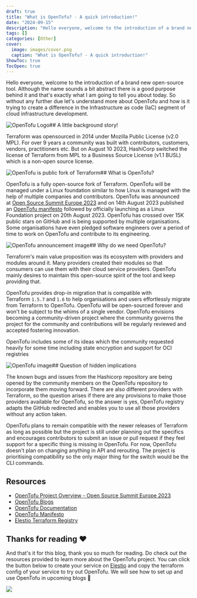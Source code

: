```yaml
---
draft: true
title: "What is OpenTofu? - A quick introduction!"
date: "2024-09-15"
description: "Hello everyone, welcome to the introduction of a brand new open-source tool. Although the name sounds a bit abstract there is a good purpose behind it and that's exactly what I am going to tell you about today. So without any further due let's understand more"
tags: []
categories: [Other]
cover:
  image: images/cover.png
  caption: "What is OpenTofu? - A quick introduction!"
ShowToc: true
TocOpen: true
---
```



Hello everyone, welcome to the introduction of a brand new open\-source tool. Although the name sounds a bit abstract there is a good purpose behind it and that's exactly what I am going to tell you about today. So without any further due let's understand more about OpenTofu and how is it trying to create a difference in the Infrastructure as code (IaC) segment of cloud infrastructure development.

![OpenTofu Logo](https://www.linuxfoundation.org/hs-fs/hubfs/OpenTofu.png?width=1640&height=924&name=OpenTofu.png)## A little background story!

Terraform was opensourced in 2014 under Mozilla Public License (v2\.0 MPL). For over 9 years a community was built with contributors, customers, vendors, practitioners etc. But on August 10 2023, HashiCorp switched the license of Terraform from MPL to a Business Source License (v1\.1 BUSL) which is a non\-open source license.

![OpenTofu is public fork of Terraform](https://cdn.hashnode.com/res/hashnode/image/upload/v1699363293928/18e13a5b-cb64-4842-a12f-4542d9649eef.webp)## What is OpenTofu?

OpenTofu is a fully open\-source fork of Terraform. OpenTofu will be managed under a Linux foundation similar to how Linux is managed with the help of multiple companies and contributors. OpenTofu was announced at [Open Source Summit Europe 2023](https://youtu.be/_-9LhcPgoaY?list=PLbzoR-pLrL6pDxQxPguJTiqVC31JtMgxd&ref=blog.elest.io) and on 14th August 2023 published an [OpenTofu manifesto](https://opentofu.org/manifesto/?ref=blog.elest.io) followed by officially launching as a Linux Foundation project on 20th August 2023\. OpenTofu has crossed over 15K public stars on GitHub and is being supported by multiple organisations. Some organisations have even pledged software engineers over a period of time to work on OpenTofu and contribute to its engineering.

![OpenTofu announcement image](https://cdn.hashnode.com/res/hashnode/image/upload/v1699363433423/28d16e90-1c40-45c5-a97b-d5b08c103639.png)## Why do we need OpenTofu?

Terraform's main value proposition was its ecosystem with providers and modules around it. Many providers created their modules so that consumers can use them with their cloud service providers. OpenTofu mainly desires to maintain this open\-source spirit of the tool and keep providing that.

OpenTofu provides drop\-in migration that is compatible with Terraform `1.5.7` and `1.6` to help organisations and users effortlessly migrate from Terraform to OpenTofu. OpenTofu will be open\-sourced forever and won't be subject to the whims of a single vendor. OpenTofu envisions becoming a community\-driven project where the community governs the project for the community and contributions will be regularly reviewed and accepted fostering innovation.

OpenTofu includes some of its ideas which the community requested heavily for some time including state encryption and support for OCI registries

![OpenTofu image](https://cdn.hashnode.com/res/hashnode/image/upload/v1699363319096/de808443-8cdd-4d32-9635-9672113ab7f0.png)## Question of hidden implications

The known bugs and issues from the Hashicorp repository are being opened by the community members on the OpenTofu repository to incorporate them moving forward. There are also different providers with Terraform, so the question arises if there are any provisions to make those providers available for OpenTofu, so the answer is yes, OpenTofu registry adapts the GitHub redirected and enables you to use all those providers without any action taken.

OpenTofu plans to remain compatible with the newer releases of Terraform as long as possible but the project is still under planning out the specifics and encourages contributors to submit an issue or pull request if they feel support for a specific thing is missing in OpenTofu. For now, OpenTofu doesn't plan on changing anything in API and rerouting. The project is prioritising compatibility so the only major thing for the switch would be the CLI commands.

## Resources

* [OpenTofu Project Overview \- Open Source Summit Europe 2023](https://youtu.be/_-9LhcPgoaY?si=PsFTCWadVyDOircv&ref=blog.elest.io)
* [OpenTofu Blogs](https://opentofu.org/blog?ref=blog.elest.io)
* [OpenTofu Documentation](https://opentofu.org/docs/intro/?ref=blog.elest.io)
* [OpenTofu Manifesto](https://opentofu.org/manifesto?ref=blog.elest.io)
* [Elestio Terraform Registry](https://registry.terraform.io/providers/elestio/elestio/latest?ref=blog.elest.io)

## Thanks for reading ❤️

And that's it for this blog, thank you so much for reading. Do check out the resources provided to learn more about the OpenTofu project. You can click the button below to create your service on [Elestio](https://elest.io/?ref=blog.elest.io) and copy the terraform config of your service to try out OpenTofu. We will see how to set up and use OpenTofu in upcoming blogs 👋

[![](https://pub-da36157c854648669813f3f76c526c2b.r2.dev/deploy-on-elestio-black.png)](http://dash.elest.io/?ref=blog.elest.io)

